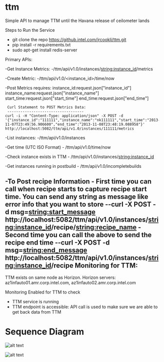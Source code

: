 ttm
===

Simple API to manage TTM until the Havana release of ceilometer lands

Steps to Run the Service
  - git clone the repo https://github.intel.com/jrcookli/ttm.git
  - pip install -r requirements.txt
  - sudo apt-get install redis-server

Primary APIs:

  -Get Instance Metrics:
     -/ttm/api/v1.0/instances/<string:instance_id>/metrics

  -Create Metric:
     -/ttm/api/v1.0/<instance_id>/time/now

  -Post Metrics requires: 
     instance_id:request.json["instance_id"]
     instance_name:request.json["instance_name"]
     start_time:request.json["start_time"]
     end_time:request.json["end_time"]

     Curl Statement to POST Metrics Data: 
     -----------------------------------
    curl -i -H "Content-Type: application/json" -X POST -d '{"instance_id":"111111","instance_name":"nk111111","start_time":"2013-11-07T23:49:56.906600","end_time":"2013-11-08T23:48:19.088958"}' http://localhost:5082/ttm/api/v1.0/instances/111111/metrics

   
  -List instances: 
    -/ttm/api/v1.0/instances

  -Get time (UTC ISO Format)
    - /ttm/api/v1.0/time/now

  -Check instance exists in TTM
    -  /ttm/api/v1.0/instances/<string:instance_id>
  
  -Get instances running in postbuild
    - /ttm/api/v1.0/incompletebuilds

  -To Post recipe Information
    - First time you can call when recipe starts to capture recipe start
      time. You can send any string as message like error info that you
      want to store
        --curl -X POST -d msg=<string:start_message> http://localhost:5082/ttm/api/v1.0/instances/<string:instance_id>/recipe/<string:recipe_name> 
    - Second time you can call the above to send the recipe end time
        --curl -X POST -d msg=<string:end_message> http://localhost:5082/ttm/api/v1.0/instances/<string:instance_id>/recipe
Monitoring for TTM: 
-------------------

TTM exists on same node as Horizon.
Horizon servers: az1infauto01.amr.corp.intel.com,
                 az1infauto02.amr.corp.intel.com

Monitoring Enabled for TTM to check
 - TTM service is running
 - TTM endpoint is accessible: API call is used to make sure we are able to get
   back data from TTM 



Sequence Diagram
================
 
 ![alt text](https://github.intel.com/jrcookli/ttm/raw/master/etc/ttm_seq.jpg "Sequence Diagram for TTM")


 ![alt text](https://github.intel.com/jrcookli/ttm/raw/master/etc/ttm-timeout.jpg "Sequence Diagram for TTM - Bootstrap Timeout ")
